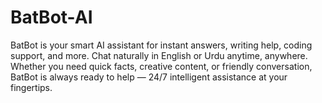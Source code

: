 # BatBot-AI
BatBot is your smart AI assistant for instant answers, writing help, coding support, and more. Chat naturally in English or Urdu anytime, anywhere. Whether you need quick facts, creative content, or friendly conversation, BatBot is always ready to help — 24/7 intelligent assistance at your fingertips.
